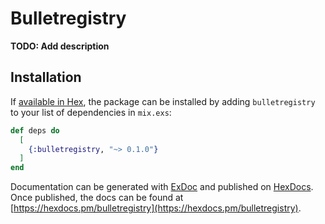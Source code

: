 # Bulletregistry

**TODO: Add description**

## Installation

If [available in Hex](https://hex.pm/docs/publish), the package can be installed
by adding `bulletregistry` to your list of dependencies in `mix.exs`:

```elixir
def deps do
  [
    {:bulletregistry, "~> 0.1.0"}
  ]
end
```

Documentation can be generated with [ExDoc](https://github.com/elixir-lang/ex_doc)
and published on [HexDocs](https://hexdocs.pm). Once published, the docs can
be found at [https://hexdocs.pm/bulletregistry](https://hexdocs.pm/bulletregistry).

